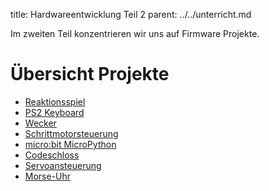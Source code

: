 title: Hardwareentwicklung Teil 2
parent: ../../unterricht.md

Im zweiten Teil konzentrieren wir uns auf Firmware Projekte.

# Übersicht Projekte
* [Reaktionsspiel](reaktionsspiel.html)
* [PS2 Keyboard](keyboard.html)
* [Wecker](wecker.html)
* [Schrittmotorsteuerung](schrittmotor.html)
* [micro:bit MicroPython](micropython.html)
* [Codeschloss](codeschloss.html)
* [Servoansteuerung](servo.html)
* [Morse-Uhr](morseuhr.html)
